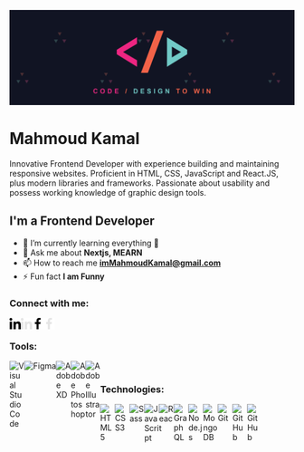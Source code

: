 ![cover](https://github.com/imMahmoudKamal/imMahmoudKamal/blob/main/profile-cover.png)

# Mahmoud Kamal

Innovative Frontend Developer with experience building and maintaining responsive websites.
Proficient in HTML, CSS, JavaScript and React.JS, plus modern libraries and frameworks. Passionate about
usability and possess working knowledge of graphic design tools.

## I'm a Frontend Developer

- 🌱 I’m currently learning everything 🤣
- 💬 Ask me about **Nextjs, MEARN**
- 📫 How to reach me **imMahmoudKamal@gmail.com**
- ⚡ Fun fact **I am Funny**

### Connect with me:

[<img align="left" alt="linkedin" width="20px" src="https://github.com/imMahmoudKamal/imMahmoudKamal/blob/main/linkedin-light.svg" />](https://www.linkedin.com/in/immahmoudkamal/#gh-light-mode-only)
[<img align="left" alt="linkedin" width="20px" src="https://github.com/imMahmoudKamal/imMahmoudKamal/blob/main/linkedin-dark.svg" />](https://www.linkedin.com/in/immahmoudkamal/#gh-dark-mode-only)
&nbsp;&nbsp;
[<img align="left" alt="facebook" width="20px" src="https://github.com/imMahmoudKamal/imMahmoudKamal/blob/main/facebook-light.svg" />](https://facebook.com/imMahmoudKamal/#gh-light-mode-only)
[<img align="left" alt="facebook" width="20px" src="https://github.com/imMahmoudKamal/imMahmoudKamal/blob/main/facebook-dark.svg" />](https://facebook.com/imMahmoudKamal/#gh-dark-mode-only)

### Tools:

<img align="left" alt="Visual Studio Code" width="26px" src="https://cdn.jsdelivr.net/gh/devicons/devicon/icons/vscode/vscode-original.svg" />
<img align="left" alt="Figma" height="26px" src="https://upload.wikimedia.org/wikipedia/commons/3/33/Figma-logo.svg" />
<img align="left" alt="Adobe XD" width="26px" src="https://upload.wikimedia.org/wikipedia/commons/thumb/c/c2/Adobe_XD_CC_icon.svg/1051px-Adobe_XD_CC_icon.svg.png" />
<img align="left" alt="Adobe Photoshop" width="26px" src="https://upload.wikimedia.org/wikipedia/commons/thumb/a/af/Adobe_Photoshop_CC_icon.svg/2101px-Adobe_Photoshop_CC_icon.svg.png" />
<img align="left" alt="Adobe Illustrator" width="26px" src="https://logodownload.org/wp-content/uploads/2017/04/adobe-Illustrator-logo-2-1.png" />
<br>

### Technologies:

<img align="left" alt="HTML5" width="26px" src="https://cdn.jsdelivr.net/gh/devicons/devicon/icons/html5/html5-original.svg" />
<img align="left" alt="CSS3" width="26px" src="https://cdn.jsdelivr.net/gh/devicons/devicon/icons/css3/css3-original.svg" />
<img align="left" alt="Sass" width="26px" src="https://cdn.jsdelivr.net/gh/devicons/devicon/icons/sass/sass-original.svg" />
<img align="left" alt="JavaScript" width="26px" src="https://cdn.jsdelivr.net/gh/devicons/devicon/icons/javascript/javascript-original.svg" />
<img align="left" alt="React" width="26px" src="https://cdn.jsdelivr.net/gh/devicons/devicon/icons/react/react-original.svg" />
<img align="left" alt="GraphQL" width="26px" src="https://cdn.jsdelivr.net/gh/devicons/devicon/icons/graphql/graphql-plain.svg" />
<img align="left" alt="Node.js" width="26px" src="https://cdn.jsdelivr.net/gh/devicons/devicon/icons/nodejs/nodejs-original.svg" />
<img align="left" alt="MongoDB" width="26px" src="https://cdn.jsdelivr.net/gh/devicons/devicon/icons/mongodb/mongodb-original.svg" />
<img align="left" alt="Git" width="26px" src="https://cdn.jsdelivr.net/gh/devicons/devicon/icons/git/git-original.svg" />
<img align="left" alt="GitHub" width="26px" src="https://user-images.githubusercontent.com/3369400/139447912-e0f43f33-6d9f-45f8-be46-2df5bbc91289.png#gh-dark-mode-only" />
<img align="left" alt="GitHub" width="26px" src="https://user-images.githubusercontent.com/3369400/139448065-39a229ba-4b06-434b-bc67-616e2ed80c8f.png#gh-light-mode-only" />


<!--
**imMahmoudKamal/imMahmoudKamal** is a ✨ _special_ ✨ repository because its `README.md` (this file) appears on your GitHub profile.

Here are some ideas to get you started:

- 🔭 I’m currently working on ...
- 🌱 I’m currently learning ...
- 👯 I’m looking to collaborate on ...
- 🤔 I’m looking for help with ...
- 💬 Ask me about ...
- 📫 How to reach me: ...
- 😄 Pronouns: ...
- ⚡ Fun fact: ...
-->
